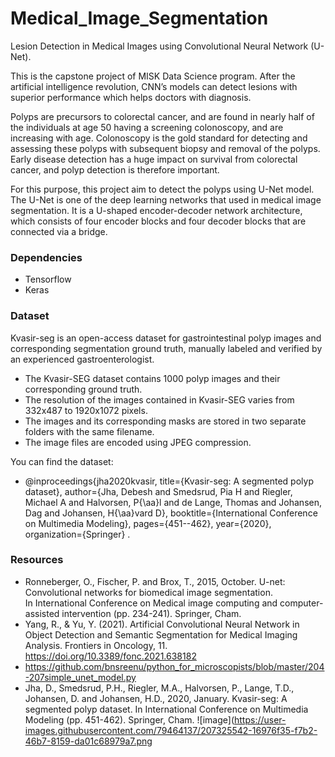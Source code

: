 # Medical_Image_Segmentation

Lesion Detection in Medical Images using Convolutional Neural Network (U-Net).

This is the capstone project of MISK Data Science program.
After the artificial intelligence revolution, CNN’s models can detect lesions with superior performance which helps doctors with diagnosis. 

Polyps are precursors to colorectal cancer, and are found in nearly half of the individuals at age 50 having a screening colonoscopy, and are increasing with age. Colonoscopy is the gold standard for detecting and assessing these polyps with subsequent biopsy and removal of the polyps. Early disease detection has a huge impact on survival from colorectal cancer, and polyp detection is therefore important.

For this purpose, this project aim to detect the polyps using U-Net model. The U-Net is one of the deep learning networks that used in medical image segmentation. It is a U-shaped encoder-decoder network architecture, which consists of four encoder blocks and four decoder blocks that are connected via a bridge. 

### Dependencies
* Tensorflow
* Keras

### Dataset
Kvasir-seg is an open-access dataset for gastrointestinal polyp images and corresponding segmentation ground truth, manually labeled and verified by an experienced gastroenterologist.
* The Kvasir-SEG dataset contains 1000 polyp images and their corresponding ground truth.
* The resolution of the images contained in Kvasir-SEG varies from 332x487 to 1920x1072 pixels.
* The images and its corresponding masks are stored in two separate folders with the same filename.
* The image files are encoded using JPEG compression.

You can find the dataset:
* @inproceedings{jha2020kvasir, title={Kvasir-seg: A segmented polyp dataset}, author={Jha, Debesh and Smedsrud, Pia H and Riegler, Michael A and Halvorsen, P{\aa}l and de Lange, Thomas and Johansen, Dag and Johansen, H{\aa}vard D}, booktitle={International Conference on Multimedia Modeling}, pages={451--462}, year={2020}, organization={Springer} .


### Resources
* Ronneberger, O., Fischer, P. and Brox, T., 2015, October. U-net: Convolutional networks for biomedical image segmentation. In International Conference on Medical image computing and computer-assisted intervention (pp. 234-241). Springer, Cham.
* Yang, R., & Yu, Y. (2021). Artificial Convolutional Neural Network in Object Detection and Semantic Segmentation for Medical Imaging Analysis. Frontiers in Oncology, 11. https://doi.org/10.3389/fonc.2021.638182
* https://github.com/bnsreenu/python_for_microscopists/blob/master/204-207simple_unet_model.py
* Jha, D., Smedsrud, P.H., Riegler, M.A., Halvorsen, P., Lange, T.D., Johansen, D. and Johansen, H.D., 2020, January. Kvasir-seg: A segmented polyp dataset. In International Conference on Multimedia Modeling (pp. 451-462). Springer, Cham.
![image](https://user-images.githubusercontent.com/79464137/207325542-16976f35-f7b2-46b7-8159-da01c68979a7.png
